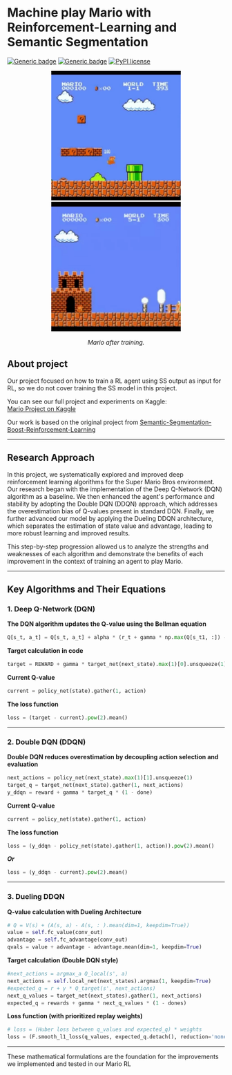 # Machine play Mario with Reinforcement-Learning and Semantic Segmentation

[![Generic badge](https://img.shields.io/badge/Made_with-Python-blue.svg)](https://shields.io/)
[![Generic badge](https://img.shields.io/badge/Made_with-Kaggle-orange.svg)](https://shields.io/)
[![PyPI license](https://img.shields.io/pypi/l/ansicolortags.svg)](https://pypi.python.org/pypi/ansicolortags/)

<p align="center">
  <img src="./Images/1-1-mario.gif" width="300"/>
  <img src="./Images/5-1-mario.gif" width="300"/>
</p>
<p align="center">
    <em>Mario after training.</em>
</p>

## **About project**
Our project focused on how to train a RL agent using SS output as input for RL, so we do not cover training the SS model in this project. 

You can see our full project and experiments on Kaggle:  
[Mario Project on Kaggle](https://www.kaggle.com/code/kamuisi/mario-project)

Our work is based on the original project from [Semantic-Segmentation-Boost-Reinforcement-Learning](https://github.com/vpulab/Semantic-Segmentation-Boost-Reinforcement-Learning/tree/69eace77a3437f98b1b437074adee5a578803581/RL)

---

## **Research Approach**

In this project, we systematically explored and improved deep reinforcement learning algorithms for the Super Mario Bros environment. Our research began with the implementation of the Deep Q-Network (DQN) algorithm as a baseline. We then enhanced the agent's performance and stability by adopting the Double DQN (DDQN) approach, which addresses the overestimation bias of Q-values present in standard DQN. Finally, we further advanced our model by applying the Dueling DDQN architecture, which separates the estimation of state value and advantage, leading to more robust learning and improved results.

This step-by-step progression allowed us to analyze the strengths and weaknesses of each algorithm and demonstrate the benefits of each improvement in the context of training an agent to play Mario.

---

## **Key Algorithms and Their Equations**

### 1. Deep Q-Network (DQN)

**The DQN algorithm updates the Q-value using the Bellman equation**
```python
Q[s_t, a_t] = Q[s_t, a_t] + alpha * (r_t + gamma * np.max(Q[s_t1, :]) - Q[s_t, a_t])
```

**Target calculation in code**
```python
target = REWARD + gamma * target_net(next_state).max(1)[0].unsqueeze(1) * (1 - done)
```

**Current Q-value**
```python
current = policy_net(state).gather(1, action)
```

**The loss function**
```python
loss = (target - current).pow(2).mean()
```
---

### 2. Double DQN (DDQN)

**Double DQN reduces overestimation by decoupling action selection and evaluation**
```python
next_actions = policy_net(next_state).max(1)[1].unsqueeze(1)
target_q = target_net(next_state).gather(1, next_actions)
y_ddqn = reward + gamma * target_q * (1 - done)
```

**Current Q-value**
```python
current = policy_net(state).gather(1, action)
```

**The loss function**
```python
loss = (y_ddqn - policy_net(state).gather(1, action)).pow(2).mean()
```
***Or***
```python
loss = (y_ddqn - current).pow(2).mean()
```
---

### 3. Dueling DDQN
**Q-value calculation with Dueling Architecture**
```python
# Q = V(s) + (A(s, a) - A(s, : ).mean(dim=1, keepdim=True))
value = self.fc_value(conv_out)
advantage = self.fc_advantage(conv_out)
qvals = value + advantage - advantage.mean(dim=1, keepdim=True)
```

**Target calculation (Double DQN style)**
```python
#next_actions = argmax_a Q_local(s', a)
next_actions = self.local_net(next_states).argmax(1, keepdim=True)
#expected_q = r + γ * Q_target(s', next_actions)
next_q_values = target_net(next_states).gather(1, next_actions)
expected_q = rewards + gamma * next_q_values * (1 - dones)
```

**Loss function (with prioritized replay weights)**
```python
# loss = (Huber loss between q_values and expected_q) * weights
loss = (F.smooth_l1_loss(q_values, expected_q.detach(), reduction='none') * weights).mean()
```
---

These mathematical formulations are the foundation for the improvements we implemented and tested in our Mario RL